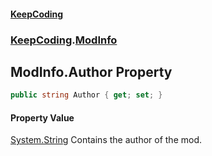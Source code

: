 #### [KeepCoding](index.md 'index')
### [KeepCoding](KeepCoding.md 'KeepCoding').[ModInfo](KeepCoding_ModInfo.md 'KeepCoding.ModInfo')
## ModInfo.Author Property
```csharp
public string Author { get; set; }
```
#### Property Value
[System.String](https://docs.microsoft.com/en-us/dotnet/api/System.String 'System.String')
Contains the author of the mod.  
